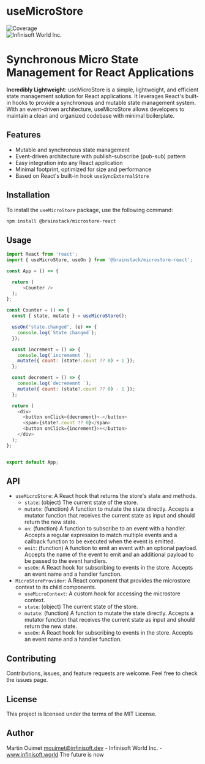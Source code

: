 # useMicroStore

![Coverage](https://img.shields.io/badge/Coverage-100%25-brightgreen.svg)<br />
![Infinisoft World Inc.](https://pbs.twimg.com/profile_banners/1034959025857851392/1673900508/600x200)

# Synchronous Micro State Management for React Applications

**Incredibly Lightweight**: useMicroStore is a simple, lightweight, and efficient state management solution for React applications. It leverages React's built-in hooks to provide a synchronous and mutable state management system. With an event-driven architecture, useMicroStore allows developers to maintain a clean and organized codebase with minimal boilerplate.

## Features

- Mutable and synchronous state management
- Event-driven architecture with publish-subscribe (pub-sub) pattern
- Easy integration into any React application
- Minimal footprint, optimized for size and performance
- Based on React's built-in hook `useSyncExternalStore`

## Installation

To install the `useMicroStore` package, use the following command:

```bash
npm install @brainstack/microstore-react
```

## Usage

```javascript
import React from 'react';
import { useMicroStore, useOn } from '@brainstack/microstore-react';

const App = () => {

  return (
      <Counter />
  );
};

const Counter = () => {
  const { state, mutate } = useMicroStore();

  useOn("state.changed", (e) => {
    console.log(`State changed`);
  });

  const increment = () => {
    console.log(`incrememnt `);
    mutate({ count: (state?.count ?? 0) + 1 });
  };

  const decrement = () => {
    console.log(`decrememnt `);
    mutate({ count: (state?.count ?? 0) - 1 });
  };

  return (
    <div>
      <button onClick={decrement}>-</button>
      <span>{state?.count ?? 0}</span>
      <button onClick={increment}>+</button>
    </div>
  );
};


export default App;
```

## API

- `useMicroStore`: A React hook that returns the store's state and methods.
  - `state`: (object) The current state of the store.
  - `mutate`: (function) A function to mutate the state directly. Accepts a mutator function that receives the current state as input and should return the new state.
  - `on`: (function) A function to subscribe to an event with a handler. Accepts a regular expression to match multiple events and a callback function to be executed when the event is emitted.
  - `emit`: (function) A function to emit an event with an optional payload. Accepts the name of the event to emit and an additional payload to be passed to the event handlers.
  - `useOn`: A React hook for subscribing to events in the store. Accepts an event name and a handler function.
- `MicroStoreProvider`: A React component that provides the microstore context to its child components.
  - `useMicroContext`: A custom hook for accessing the microstore context.
  - `state`: (object) The current state of the store.
  - `mutate`: (function) A function to mutate the state directly. Accepts a mutator function that receives the current state as input and should return the   new state.
  - `useOn`: A React hook for subscribing to events in the store. Accepts an event name and a handler function.

## Contributing
Contributions, issues, and feature requests are welcome. Feel free to check the issues page.

## License
This project is licensed under the terms of the MIT License.

## Author
Martin Ouimet mouimet@infinisoft.dev - Infinisoft World Inc. - www.infinisoft.world
The future is now